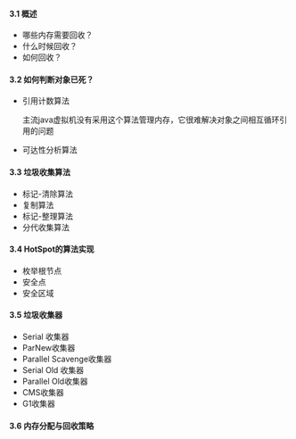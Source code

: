 #### 3.1 概述
- 哪些内存需要回收？
- 什么时候回收？
- 如何回收？

#### 3.2 如何判断对象已死？
- 引用计数算法

    主流java虚拟机没有采用这个算法管理内存，它很难解决对象之间相互循环引用的问题
- 可达性分析算法

#### 3.3 垃圾收集算法
- 标记-清除算法
- 复制算法
- 标记-整理算法
- 分代收集算法

#### 3.4 HotSpot的算法实现
- 枚举根节点
- 安全点
- 安全区域

#### 3.5 垃圾收集器
- Serial 收集器
- ParNew收集器
- Parallel Scavenge收集器
- Serial Old 收集器
- Parallel Old收集器
- CMS收集器
- G1收集器

#### 3.6 内存分配与回收策略